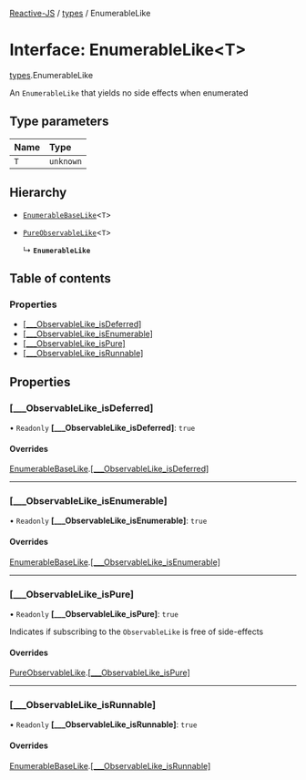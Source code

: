 [Reactive-JS](../README.md) / [types](../modules/types.md) / EnumerableLike

# Interface: EnumerableLike<T\>

[types](../modules/types.md).EnumerableLike

An `EnumerableLike` that yields no side effects when enumerated

## Type parameters

| Name | Type |
| :------ | :------ |
| `T` | `unknown` |

## Hierarchy

- [`EnumerableBaseLike`](types.EnumerableBaseLike.md)<`T`\>

- [`PureObservableLike`](types.PureObservableLike.md)<`T`\>

  ↳ **`EnumerableLike`**

## Table of contents

### Properties

- [[\_\_\_ObservableLike\_isDeferred]](types.EnumerableLike.md#[___observablelike_isdeferred])
- [[\_\_\_ObservableLike\_isEnumerable]](types.EnumerableLike.md#[___observablelike_isenumerable])
- [[\_\_\_ObservableLike\_isPure]](types.EnumerableLike.md#[___observablelike_ispure])
- [[\_\_\_ObservableLike\_isRunnable]](types.EnumerableLike.md#[___observablelike_isrunnable])

## Properties

### [\_\_\_ObservableLike\_isDeferred]

• `Readonly` **[\_\_\_ObservableLike\_isDeferred]**: ``true``

#### Overrides

[EnumerableBaseLike](types.EnumerableBaseLike.md).[[___ObservableLike_isDeferred]](types.EnumerableBaseLike.md#[___observablelike_isdeferred])

___

### [\_\_\_ObservableLike\_isEnumerable]

• `Readonly` **[\_\_\_ObservableLike\_isEnumerable]**: ``true``

#### Overrides

[EnumerableBaseLike](types.EnumerableBaseLike.md).[[___ObservableLike_isEnumerable]](types.EnumerableBaseLike.md#[___observablelike_isenumerable])

___

### [\_\_\_ObservableLike\_isPure]

• `Readonly` **[\_\_\_ObservableLike\_isPure]**: ``true``

Indicates if subscribing to the `ObservableLike` is free of side-effects

#### Overrides

[PureObservableLike](types.PureObservableLike.md).[[___ObservableLike_isPure]](types.PureObservableLike.md#[___observablelike_ispure])

___

### [\_\_\_ObservableLike\_isRunnable]

• `Readonly` **[\_\_\_ObservableLike\_isRunnable]**: ``true``

#### Overrides

[EnumerableBaseLike](types.EnumerableBaseLike.md).[[___ObservableLike_isRunnable]](types.EnumerableBaseLike.md#[___observablelike_isrunnable])
